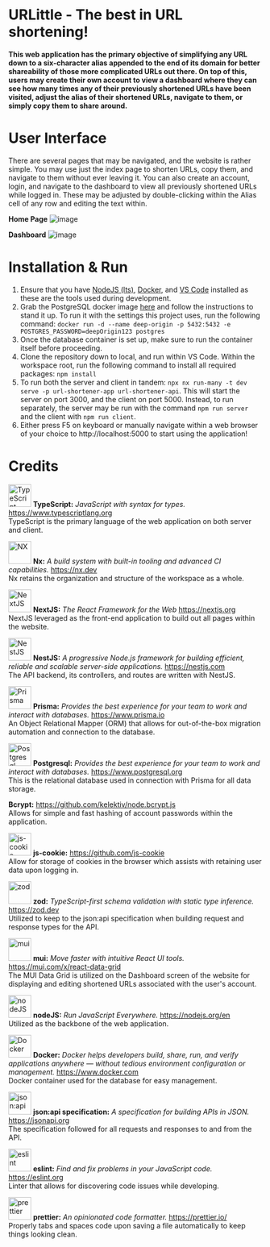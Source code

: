 # URLittle - The best in URL shortening!

**This web application has the primary objective of simplifying any URL down to a six-character alias appended to the end of its domain for better shareability of those more complicated URLs out there. On top of this, users may create their own account to view a dashboard where they can see how many times any of their previously shortened URLs have been visited, adjust the alias of their shortened URLs, navigate to them, or simply copy them to share around.**

# User Interface

There are several pages that may be navigated, and the website is rather simple. You may use just the index page to shorten URLs, copy them, and navigate to them without ever leaving it. You can also create an account, login, and navigate to the dashboard to view all previously shortened URLs while logged in. These may be adjusted by double-clicking within the Alias cell of any row and editing the text within.

**Home Page**
![image](https://github.com/dom426/deep-origin-url-shortener/assets/3878759/b316687f-ed68-4678-962a-c50cf875a144)

**Dashboard**
![image](https://github.com/dom426/deep-origin-url-shortener/assets/3878759/3e2adbfd-d081-4064-8c5e-630369d7d22c)

# Installation & Run

1. Ensure that you have <a href="https://nodejs.org/en/download">NodeJS (lts)</a>, <a href="https://www.docker.com/get-started/">Docker</a>, and <a href="https://code.visualstudio.com/download">VS Code</a> installed as these are the tools used during development.
2. Grab the PostgreSQL docker image <a href="https://hub.docker.com/_/postgres">here</a> and follow the instructions to stand it up. To run it with the settings this project uses, run the following command:
   `docker run -d --name deep-origin -p 5432:5432 -e POSTGRES_PASSWORD=deepOrigin123 postgres`
3. Once the database container is set up, make sure to run the container itself before proceeding.
4. Clone the repository down to local, and run within VS Code. Within the workspace root, run the following command to install all required packages: `npm install`
5. To run both the server and client in tandem: `npx nx run-many -t dev serve -p url-shortener-app url-shortener-api`. This will start the server on port 3000, and the client on port 5000. Instead, to run separately, the server may be run with the command `npm run server` and the client with `npm run client`.
6. Either press F5 on keyboard or manually navigate within a web browser of your choice to http://localhost:5000 to start using the application!

# Credits

<a alt="TypeScript logo" href="https://www.typescriptlang.org/" target="_blank" rel="noreferrer"><img alt="TypeScript" src="https://upload.wikimedia.org/wikipedia/commons/thumb/4/4c/Typescript_logo_2020.svg/2048px-Typescript_logo_2020.svg.png" width="45"></a>
**TypeScript:** _JavaScript with syntax for types._ https://www.typescriptlang.org
<br>
TypeScript is the primary language of the web application on both server and client.

<a alt="Nx logo" href="https://nx.dev" target="_blank" rel="noreferrer"><img alt="NX" src="https://raw.githubusercontent.com/nrwl/nx/master/images/nx-logo.png" width="45"></a>
**Nx:** _A build system with built-in tooling and advanced CI capabilities._ https://nx.dev
<br>
Nx retains the organization and structure of the workspace as a whole.

<a alt="NextJS logo" href="https://nextjs.org/" target="_blank" rel="noreferrer"><img alt="NextJS" src="https://camo.githubusercontent.com/9771a2d4a7366d3c6d4793e17104eba9e88f0aec82f7165bfe6871455c26cb2c/68747470733a2f2f6173736574732e76657263656c2e636f6d2f696d6167652f75706c6f61642f76313636323133303535392f6e6578746a732f49636f6e5f6461726b5f6261636b67726f756e642e706e67" width="45"></a>
**NextJS:** _The React Framework for the Web_ https://nextjs.org
<br>
NextJS leveraged as the front-end application to build out all pages within the website.

<a alt="NestJS logo" href="https://nestjs.com/" target="_blank" rel="noreferrer"><img alt="NestJS" src="https://nestjs.com/logo-small-gradient.76616405.svg" width="45"></a>
**NestJS:** _A progressive Node.js framework for building efficient, reliable and scalable server-side applications._ https://nestjs.com
<br>
The API backend, its controllers, and routes are written with NestJS.

<a alt="Prisma logo" href="https://www.prisma.io/" target="_blank" rel="noreferrer"><img alt="Prisma" src="https://prismalens.vercel.app/header/logo-white.svg" width="45"></a>
**Prisma:** _Provides the best experience for your team to work and interact with databases._ https://www.prisma.io
<br>
An Object Relational Mapper (ORM) that allows for out-of-the-box migration automation and connection to the database.

<a alt="Postgresql logo" href="https://www.postgresql.org/" target="_blank" rel="noreferrer"><img alt="Postgresql" src="https://www.postgresql.org/media/img/about/press/elephant.png" width="45"></a>
**Postgresql:** _Provides the best experience for your team to work and interact with databases._ https://www.postgresql.org
<br>
This is the relational database used in connection with Prisma for all data storage.

**Bcrypt:** https://github.com/kelektiv/node.bcrypt.js
<br>
Allows for simple and fast hashing of account passwords within the application.

<a alt="js-cookie logo" href="https://github.com/js-cookie" target="_blank" rel="noreferrer"><img alt="js-cookie" src="https://avatars.githubusercontent.com/u/11557446?s=200&v=4" width="45"></a>
**js-cookie:** https://github.com/js-cookie
<br>
Allow for storage of cookies in the browser which assists with retaining user data upon logging in.

<a alt="zod logo" href="https://zod.dev/" target="_blank" rel="noreferrer"><img alt="zod" src="https://zod.dev/logo.svg" width="45"></a>
**zod:** _TypeScript-first schema validation with static type inference._ https://zod.dev
<br>
Utilized to keep to the json:api specification when building request and response types for the API.

<a alt="mui logo" href="https://mui.com/x/react-data-grid/" target="_blank" rel="noreferrer"><img alt="mui" src="https://camo.githubusercontent.com/f1711f466b9bbd685dafb7e109ee186ff126bb8b100eee77c600cdef7f522640/68747470733a2f2f6d75692e636f6d2f7374617469632f6c6f676f2e737667" width="45"></a>
**mui:** _Move faster with intuitive React UI tools._ https://mui.com/x/react-data-grid
<br>
The MUI Data Grid is utilized on the Dashboard screen of the website for displaying and editing shortened URLs associated with the user's account.

<a alt="nodeJS logo" href="https://nodejs.org/en" target="_blank" rel="noreferrer"><img alt="nodeJS" src="https://avatars.githubusercontent.com/u/9950313?s=48&v=4" width="45"></a>
**nodeJS:** _Run JavaScript Everywhere._ https://nodejs.org/en
<br>
Utilized as the backbone of the web application.

<a alt="Docker logo" href="https://www.docker.com/" target="_blank" rel="noreferrer"><img alt="Docker" src="https://avatars.githubusercontent.com/u/5429470?s=200&v=4" width="45"></a>
**Docker:** _Docker helps developers build, share, run, and verify applications anywhere — without tedious environment configuration or management._ https://www.docker.com
<br>
Docker container used for the database for easy management.

<a alt="json:api specification logo" href="https://jsonapi.org/" target="_blank" rel="noreferrer"><img alt="json:api" src="https://img.stackshare.io/service/8578/UdFPGKd5_400x400.jpg" width="45"></a>
**json:api specification:** _A specification for building APIs in JSON._ https://jsonapi.org
<br>
The specification followed for all requests and responses to and from the API.

<a alt="eslint logo" href="https://eslint.org/" target="_blank" rel="noreferrer"><img alt="eslint" src="https://eslint.org/icon-512.png" width="45"></a>
**eslint:** _Find and fix problems in your JavaScript code._ https://eslint.org
<br>
Linter that allows for discovering code issues while developing.

<a alt="prettier logo" href="https://prettier.io/" target="_blank" rel="noreferrer"><img alt="prettier" src="https://avatars.githubusercontent.com/u/25822731?s=200&v=4" width="45"></a>
**prettier:** _An opinionated code formatter._ https://prettier.io/
<br>
Properly tabs and spaces code upon saving a file automatically to keep things looking clean.
